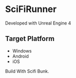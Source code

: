 # SciFiRunner

Developed with Unreal Engine 4

## Target Platform
- Windows
- Android
- iOS

Build With Scifi Bunk.